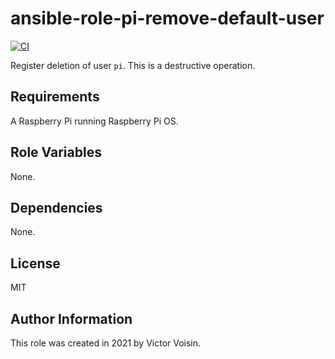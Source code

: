 # ansible-role-pi-remove-default-user

[![CI](https://github.com/vvision/ansible-role-pi-remove-default-user/workflows/CI/badge.svg?event=push)](https://github.com/vvision/ansible-role-pi-remove-default-user/actions?query=workflow%3ACI)

Register deletion of user ``pi``.
This is a destructive operation.

## Requirements

A Raspberry Pi running Raspberry Pi OS.

## Role Variables

None.

## Dependencies

None.

## License

MIT

## Author Information

This role was created in 2021 by Victor Voisin.
